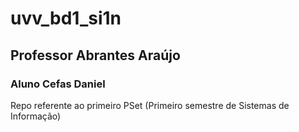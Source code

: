 # uvv_bd1_si1n
## Professor Abrantes Araújo
### Aluno Cefas Daniel
Repo referente ao primeiro PSet (Primeiro semestre de Sistemas de Informação)
